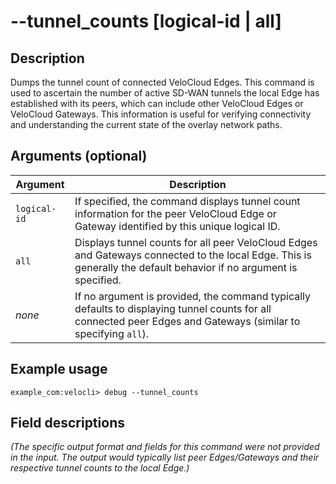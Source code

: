 #	--tunnel_counts [logical-id | all]

##	Description
Dumps the tunnel count of connected VeloCloud Edges. This command is used to ascertain the number of active SD-WAN tunnels the local Edge has established with its peers, which can include other VeloCloud Edges or VeloCloud Gateways. This information is useful for verifying connectivity and understanding the current state of the overlay network paths.

##  Arguments (optional)
| Argument | Description |
|---|---|
| `logical-id` | If specified, the command displays tunnel count information for the peer VeloCloud Edge or Gateway identified by this unique logical ID. |
| `all` | Displays tunnel counts for all peer VeloCloud Edges and Gateways connected to the local Edge. This is generally the default behavior if no argument is specified. |
| *none* | If no argument is provided, the command typically defaults to displaying tunnel counts for all connected peer Edges and Gateways (similar to specifying `all`). |

##  Example usage
```
example_com:velocli> debug --tunnel_counts
```

##  Field descriptions
*(The specific output format and fields for this command were not provided in the input. The output would typically list peer Edges/Gateways and their respective tunnel counts to the local Edge.)*